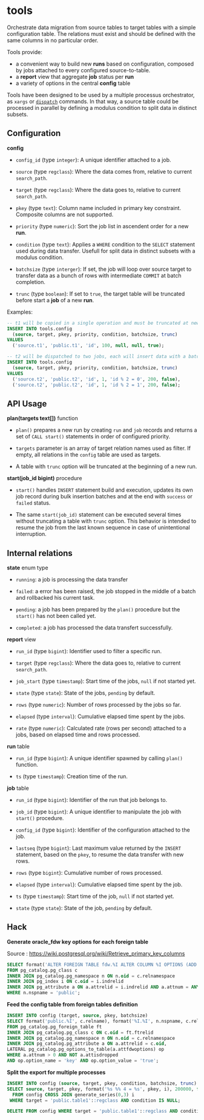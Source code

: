 # tools

Orchestrate data migration from source tables to target tables with a simple
configuration table. The relations must exist and should be defined with the
same columns in no particular order.

Tools provide:

- a convenient way to build new **runs** based on configuration, composed by
  jobs attached to every configured source-to-table.
- a **report** view that aggregate **job** status per **run**
- a variety of options in the central **config** table

Tools have been designed to be used by a multiple processus orchestrator, as
`xargs` or [`dispatch`][dispatch] commands. In that way, a source table could be
processed in parallel by defining a modulus condition to split data in distinct
subsets.

[dispatch]: https://github.com/fljdin/dispatch

## Configuration

**config**

* `config_id` (type `integer`): A unique identifier attached to a job.

* `source` (type `regclass`): Where the data comes from, relative to current
  `search_path`.

* `target` (type `regclass`): Where the data goes to, relative to current
  `search_path`.

* `pkey` (type `text`): Column name included in primary key constraint.
  Composite columns are not supported.

* `priority` (type `numeric`): Sort the job list in ascendent order for a new
  **run**.

* `condition` (type `text`): Applies a `WHERE` condition to the `SELECT`
  statement used during data transfer. Usefull for split data in distinct
  subsets with a modulus condition.

* `batchsize` (type `interger`): If set, the job will loop over source target to
  transfer data as a bunch of rows with intermediate `COMMIT` at batch
  completion.

* `trunc` (type `boolean`): If set to `true`, the target table will be truncated
  before start a **job** of a new **run**.

Examples:

```sql
-- t1 will be copied in a single operation and must be truncated at new run
INSERT INTO tools.config
  (source, target, pkey, priority, condition, batchsize, trunc)
VALUES
  ('source.t1', 'public.t1', 'id', 100, null, null, true);

-- t2 will be dispatched to two jobs, each will insert data with a batch size of 200
INSERT INTO tools.config
  (source, target, pkey, priority, condition, batchsize, trunc)
VALUES
  ('source.t2', 'public.t2', 'id', 1, 'id % 2 = 0', 200, false),
  ('source.t2', 'public.t2', 'id', 1, 'id % 2 = 1', 200, false);
```

## API Usage

**plan(targets text[])** function

* `plan()` prepares a new run by creating `run` and `job` records and returns a
  set of `CALL start()` statements in order of configured priority.

* `targets` parameter is an array of target relation names used as filter. If
  empty, all relations in the `config` table are used as targets.

* A table with `trunc` option will be truncated at the beginning of a new run.

**start(job_id bigint)** procedure

* `start()` handles `INSERT` statement build and execution, updates its own job
  record during bulk insertion batches and at the end with `success` or `failed`
  status.

* The same `start(job_id)` statement can be executed several times without
  truncating a table with `trunc` option. This behavior is intended to resume
  the job from the last known sequence in case of unintentional interruption.

## Internal relations

**state** enum type

* `running`: a job is processing the data transfer

* `failed`: a error has been raised, the job stopped in the middle of a batch
  and rollbacked his current task.

* `pending`: a job has been prepared by the `plan()` procedure but the `start()`
  has not been called yet.

* `completed`: a job has processed the data transfert successfully.

**report** view

* `run_id` (type `bigint`): Identifier used to filter a specific run.

* `target` (type `regclass`): Where the data goes to, relative to current
  `search_path`.

* `job_start` (type `timestamp`): Start time of the jobs, `null` if not started
  yet.

* `state` (type `state`): State of the jobs, `pending` by default.

* `rows` (type `numeric`): Number of rows processed by the jobs so far.

* `elapsed` (type `interval`): Cumulative elapsed time spent by the jobs.

* `rate` (type `numeric`): Calculated rate (rows per second) attached to a jobs,
  based on elapsed time and rows processed.

**run** table

* `run_id` (type `bigint`): A unique identifier spawned by calling `plan()`
  function.

* `ts` (type `timestamp`): Creation time of the run.

**job** table

* `run_id` (type `bigint`): Identifier of the run that job belongs to.

* `job_id` (type `bigint`): A unique identifier to manipulate the job with
  `start()` procedure.

* `config_id` (type `bigint`): Identifier of the configuration attached to the
  job.

* `lastseq` (type `bigint`): Last maximum value returned by the `INSERT`
  statement, based on the `pkey`, to resume the data transfer with new rows.

* `rows` (type `bigint`): Cumulative number of rows processed.

* `elapsed` (type `interval`): Cumulative elapsed time spent by the job.

* `ts` (type `timestamp`): Start time of the job, `null` if not started yet.

* `state` (type `state`): State of the job, `pending` by default.

## Hack

**Generate oracle_fdw key options for each foreign table**

Source : https://wiki.postgresql.org/wiki/Retrieve_primary_key_columns

```sql
SELECT format('ALTER FOREIGN TABLE fdw.%I ALTER COLUMN %I OPTIONS (ADD key ''true'')', c.relname, a.attname)
FROM pg_catalog.pg_class c
INNER JOIN pg_catalog.pg_namespace n ON n.oid = c.relnamespace
INNER JOIN pg_index i ON c.oid = i.indrelid
INNER JOIN pg_attribute a ON a.attrelid = i.indrelid AND a.attnum = ANY(i.indkey) AND i.indisprimary
WHERE n.nspname = 'public';
```

**Feed the config table from foreign tables definition**

```sql
INSERT INTO config (target, source, pkey, batchsize)
SELECT format('public.%I', c.relname), format('%I.%I', n.nspname, c.relname), a.attname, 100000
FROM pg_catalog.pg_foreign_table ft
INNER JOIN pg_catalog.pg_class c ON c.oid = ft.ftrelid
INNER JOIN pg_catalog.pg_namespace n ON n.oid = c.relnamespace
INNER JOIN pg_catalog.pg_attribute a ON a.attrelid = c.oid,
LATERAL pg_catalog.pg_options_to_table(a.attfdwoptions) op
WHERE a.attnum > 0 AND NOT a.attisdropped
AND op.option_name = 'key' AND op.option_value = 'true';
```

**Split the export for multiple processes**

```sql
INSERT INTO config (source, target, pkey, condition, batchsize, trunc)
SELECT source, target, pkey, format('%s %% 4 = %s', pkey, i), 200000, false
  FROM config CROSS JOIN generate_series(0,3) i
 WHERE target = 'public.table1'::regclass AND condition IS NULL;

DELETE FROM config WHERE target = 'public.table1'::regclass AND condition IS NULL;
```
